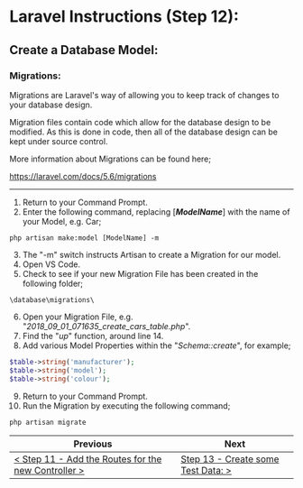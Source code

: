 # Laravel Instructions (Step 12):

## Create a Database Model:

### Migrations:

Migrations are Laravel's way of allowing you to keep track of changes to your database design.

Migration files contain code which allow for the database design to be modified. As this is done in code, then all of the database design can be kept under source control.

More information about Migrations can be found here;

https://laravel.com/docs/5.6/migrations

---

1. Return to your Command Prompt.
2. Enter the following command, replacing [**_ModelName_**] with the name of your Model, e.g. Car;

```
php artisan make:model [ModelName] -m
```

3. The "-m" switch instructs Artisan to create a Migration for our model.
4. Open VS Code.
5. Check to see if your new Migration File has been created in the following folder;

```
\database\migrations\
```

6. Open your Migration File, e.g. "_2018_09_01_071635_create_cars_table.php_".
7. Find the "_up_" function, around line 14.  
8. Add various Model Properties within the "_Schema::create_", for example;

```PHP
$table->string('manufacturer');
$table->string('model');
$table->string('colour');
```

9. Return to your Command Prompt.
10. Run the Migration by executing the following command;

```
php artisan migrate
```

| Previous | Next |
| -------- | ---- |
| [< Step 11 - Add the Routes for the new Controller >](laravel-11.md) | [Step 13 - Create some Test Data: >](laravel-13.md) |